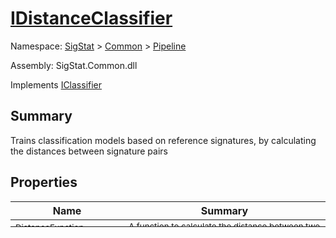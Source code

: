# [IDistanceClassifier](./IDistanceClassifier.md)

Namespace: [SigStat]() > [Common](./../README.md) > [Pipeline](./README.md)

Assembly: SigStat.Common.dll

Implements [IClassifier](./IClassifier.md)

## Summary
Trains classification models based on reference signatures, by calculating the distances between signature pairs

## Properties

| Name | Summary | 
| --- | --- | 
| <sub>DistanceFunction</sub><div style="margin: -28px 0px 0px 0px;"><img width=200/>  | <sub>A function to calculate the distance between two online signature points</sub><div style="margin: -28px 0px 0px 0px;"><img width=200/>  | <br>


